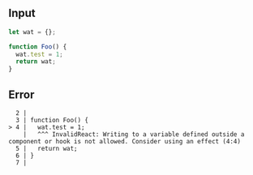 
## Input

```javascript
let wat = {};

function Foo() {
  wat.test = 1;
  return wat;
}

```


## Error

```
  2 |
  3 | function Foo() {
> 4 |   wat.test = 1;
    |   ^^^ InvalidReact: Writing to a variable defined outside a component or hook is not allowed. Consider using an effect (4:4)
  5 |   return wat;
  6 | }
  7 |
```
          
      